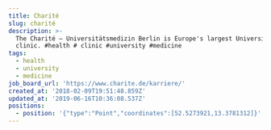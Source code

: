```yaml
---
title: Charité
slug: charité
description: >-
  The Charité – Universitätsmedizin Berlin is Europe's largest University
  clinic. #health # clinic #university #medicine
tags:
  - health
  - university
  - medicine
job_board_url: 'https://www.charite.de/karriere/'
created_at: '2018-02-09T19:51:48.859Z'
updated_at: '2019-06-16T10:36:08.537Z'
positions:
  - position: '{"type":"Point","coordinates":[52.5273921,13.3781312]}'
---
```


